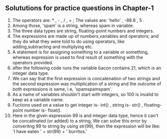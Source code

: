 ## Solututions for practice questions in Chapter-1
1. The operators are: * , - , / , + ; The values are: 'hello' , -88.8 , 5 .
2. Among those, 'spam' is a string, whereas spam in variable.
3. The three data types are string, floating-point numbers and integers.
4. The expressions are made up of numbers,variables and operators; and they do what they were told to do using operators, like adding,subtracting and multiplying etc.
5. A statement is for assigning something to a variable or something, whereas expression is used to find result of something with the operators provided.
6. after the following code runs the variable bacon contains 21, which is an integer data type.
7. We can say that the first expression is concatenation of two strings and the second expression was multiplication of a string and the outcome of both expressions is same, i.e, 'spamspamspam'.
8. As a name of variables shouldn't start with integers, so 100 is invalid to keep as a variable name.
9. Fuctions used on a value to get integer is- int() , string is- str() , floating-point number is- float().
10. Here in the given expression 99 is and integer data type, hence it can't be concatinated (or added) to a string, We can solve this error by converitng 99 to string by using str(99), then the expression will be like: 'I have eaten ' + str(99) + ' burritos.'
